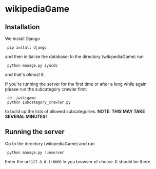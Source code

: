 wikipediaGame
=============

Installation
------------

We install Django

     pip install django

and then initialise the database: In the directory (wikipediaGame) run
     
     python manage.py syncdb
and that's *almost* it.

If you're running the server for the first time or after a long while again please run the subcategory crawler first:

     cd ./wikigame
     python subcategory_crawler.py
to build up the lists of allowed subcategories. **NOTE: THIS MAY TAKE SEVERAL MINUTES!**


Running the server
------------------

Go to the directory (wikipediaGame) and run

     python manage.py runserver

Enter the url `127.0.0.1:8000` In you browser of choice. It should be there.
